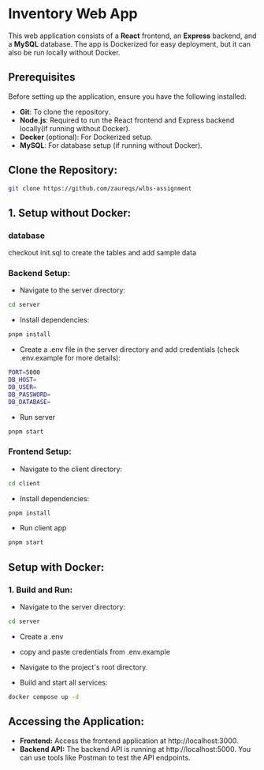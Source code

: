 # Inventory Web App

This web application consists of a **React** frontend, an **Express** backend, and a **MySQL** database. The app is Dockerized for easy deployment, but it can also be run locally without Docker.

## Prerequisites

Before setting up the application, ensure you have the following installed:

- **Git**: To clone the repository.
- **Node.js**: Required to run the React frontend and Express backend locally(if running without Docker).
- **Docker** (optional): For Dockerized setup.
- **MySQL**: For database setup (if running without Docker).

## Clone the Repository:
```bash
git clone https://github.com/zaureqs/wlbs-assignment
```

## 1. Setup without Docker:

### database
checkout init.sql to create the tables and add sample data

### Backend Setup:
- Navigate to the server directory:
```bash
cd server
```
- Install dependencies:
```bash
pnpm install
```

- Create a .env file in the server directory and add credentials (check .env.example for more details):

```bash
PORT=5000
DB_HOST=
DB_USER=
DB_PASSWORD=
DB_DATABASE=
```
- Run server
```bash
pnpm start
```

### Frontend Setup:
- Navigate to the client directory:
```bash
cd client
```
- Install dependencies:
```bash
pnpm install
```
- Run client app
```bash
pnpm start
```

## Setup with Docker:

### 1. Build and Run:

- Navigate to the server directory:
```bash
cd server
```
- Create a .env
- copy and paste credentials from .env.example

- Navigate to the project's root directory.

- Build and start all services:

```bash
docker compose up -d
```
## Accessing the Application:

- **Frontend:** Access the frontend application at http://localhost:3000.
- **Backend API:** The backend API is running at http://localhost:5000. You can use tools like Postman to test the API endpoints.


